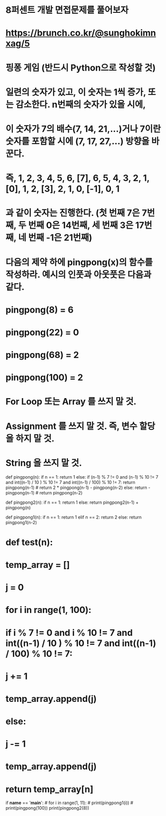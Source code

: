 # 8퍼센트 개발 면접문제를 풀어보자
# https://brunch.co.kr/@sunghokimnxag/5
#
# 핑퐁 게임 (반드시 Python으로 작성할 것)
# 일련의 숫자가 있고, 이 숫자는 1씩 증가, 또는 감소한다. n번째의 숫자가 있을 시에,
# 이 숫자가 7의 배수(7, 14, 21,...)거나 7이란 숫자를 포함할 시에 (7, 17, 27,...) 방향을 바꾼다.
# 즉, 1, 2, 3, 4, 5, 6, [7], 6, 5, 4, 3, 2, 1, [0], 1, 2, [3], 2, 1, 0, [-1], 0, 1
# 과 같이 숫자는 진행한다. (첫 번째 7은 7번째, 두 번째 0은 14번째, 세 번째 3은 17번째, 네 번째 -1은 21번째)
# 다음의 제약 하에 pingpong(x)의 함수를 작성하라. 예시의 인풋과 아웃풋은 다음과 같다.
# pingpong(8) = 6
# pingpong(22) = 0
# pingpong(68) = 2
# pingpong(100) = 2
# For Loop 또는 Array 를 쓰지 말 것.
# Assignment 를 쓰지 말 것. 즉, 변수 할당을 하지 말 것.
# String 을 쓰지 말 것.


def pingpong(n):
    if n == 1:
        return 1
    else:
        if (n-1) % 7 != 0 and (n-1) % 10 != 7 and int((n-1) / 10 ) % 10 != 7 and int((n-1) / 100) % 10 != 7:
            return pingpong(n-1)
            # return 2 * pingpong(n-1) - pingpong(n-2)
        else:
            return -pingpong(n-1)
            # return pingpong(n-2)


def pingpong2(n):
    if n == 1:
        return 1
    else:
        return pingpong2(n-1) + pingpong(n)


def pingpong1(n):
    if n == 1:
        return 1
    elif n == 2:
        return 2
    else:
        return pingpong1(n-2)

#
# def test(n):
#     temp_array = []
#     j = 0
#     for i in range(1, 100):
#         if i % 7 != 0 and i % 10 != 7 and int((n-1) / 10 ) % 10 != 7 and int((n-1) / 100) % 10 != 7:
#             j += 1
#             temp_array.append(j)
#         else:
#             j -= 1
#             temp_array.append(j)
#     return temp_array[n]


if __name__ == '__main__':
    # for i in range(1, 11):
    #     print(pingpong1(i))
    # print(pingpong(100))
    print(pingpong2(8))
